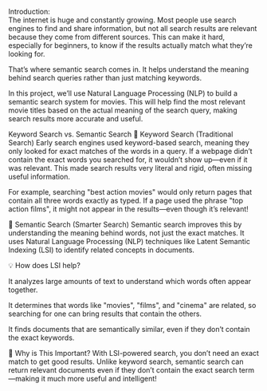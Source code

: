 Introduction:  
The internet is huge and constantly growing. Most people use search engines to find and share information, but not all search results are relevant because they come from different sources. This can make it hard, especially for beginners, to know if the results actually match what they’re looking for.  

That’s where semantic search comes in. It helps understand the meaning behind search queries rather than just matching keywords.  

In this project, we’ll use Natural Language Processing (NLP) to build a semantic search system for movies. This will help find the most relevant movie titles based on the actual meaning of the search query, making search results more accurate and useful.

Keyword Search vs. Semantic Search
🔹 Keyword Search (Traditional Search)
Early search engines used keyword-based search, meaning they only looked for exact matches of the words in a query. If a webpage didn’t contain the exact words you searched for, it wouldn’t show up—even if it was relevant. This made search results very literal and rigid, often missing useful information.

For example, searching "best action movies" would only return pages that contain all three words exactly as typed. If a page used the phrase "top action films", it might not appear in the results—even though it’s relevant!

🔹 Semantic Search (Smarter Search)
Semantic search improves this by understanding the meaning behind words, not just the exact matches. It uses Natural Language Processing (NLP) techniques like Latent Semantic Indexing (LSI) to identify related concepts in documents.

💡 How does LSI help?

It analyzes large amounts of text to understand which words often appear together.

It determines that words like "movies", "films", and "cinema" are related, so searching for one can bring results that contain the others.

It finds documents that are semantically similar, even if they don’t contain the exact keywords.

🔹 Why is This Important?
With LSI-powered search, you don’t need an exact match to get good results. Unlike keyword search, semantic search can return relevant documents even if they don’t contain the exact search term—making it much more useful and intelligent!
